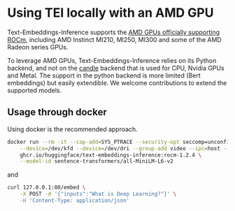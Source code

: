 <!--Copyright 2024 The HuggingFace Team. All rights reserved.

Licensed under the Apache License, Version 2.0 (the "License"); you may not use this file except in compliance with
the License. You may obtain a copy of the License at

http://www.apache.org/licenses/LICENSE-2.0

Unless required by applicable law or agreed to in writing, software distributed under the License is distributed on
an "AS IS" BASIS, WITHOUT WARRANTIES OR CONDITIONS OF ANY KIND, either express or implied. See the License for the
specific language governing permissions and limitations under the License.

⚠️ Note that this file is in Markdown but contain specific syntax for our doc-builder (similar to MDX) that may not be
rendered properly in your Markdown viewer.

-->

# Using TEI locally with an AMD GPU

Text-Embeddings-Inference supports the [AMD GPUs officially supporting ROCm](https://rocm.docs.amd.com/projects/install-on-linux/en/latest/reference/system-requirements.html), including AMD Instinct MI210, MI250, MI300 and some of the AMD Radeon series GPUs.

To leverage AMD GPUs, Text-Embeddings-Inference relies on its Python backend, and not on the [candle](https://github.com/huggingface/candle) backend that is used for CPU, Nvidia GPUs and Metal. The support in the python backend is more limited (Bert embeddings) but easily extendible. We welcome contributions to extend the supported models.

## Usage through docker

Using docker is the recommended approach.

```bash
docker run --rm -it --cap-add=SYS_PTRACE --security-opt seccomp=unconfined --net host \
    --device=/dev/kfd --device=/dev/dri --group-add video --ipc=host --shm-size 32g \
    ghcr.io/huggingface/text-embeddings-inference:rocm-1.2.4 \
    --model-id sentence-transformers/all-MiniLM-L6-v2
```

and

```bash
curl 127.0.0.1:80/embed \
    -X POST -d '{"inputs":"What is Deep Learning?"}' \
    -H 'Content-Type: application/json'
```